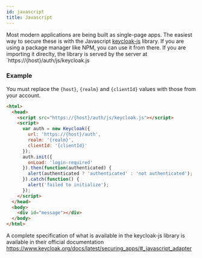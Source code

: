 ```yaml
---
id: javascript
title: Javascript
---
```


Most modern applications are being built as single-page apps. The easiest way to secure these is with the Javascript [keycloak-js](https://www.npmjs.com/package/keycloak-js) library. If you are using a package manager like NPM, you can use it from there. If you are importing it direclty, the library is served by the server at `https://{host}/auth/js/keycloak.js

### Example

You must replace the `{host}`, `{realm}` and `{clientId}` values with those from your account.

```html
<html>
  <head>
    <script src="https://{host}/auth/js/keycloak.js"></script>
    <script>
      var auth = new Keycloak({
        url: 'https://{host}/auth',
        realm: '{realm}',
        clientId: '{clientId}'
      });
      auth.init({
        onLoad: 'login-required'
      }).then(function(authenticated) {
        alert(authenticated ? 'authenticated' : 'not authenticated');
      }).catch(function() {
        alert('failed to initialize');
      });
    </script>
  </head>
  <body>
    <div id="message"></div>
  </body>
</html>
```

A complete specification of what is available in the keycloak-js library is available in their official documentation https://www.keycloak.org/docs/latest/securing_apps/#_javascript_adapter

